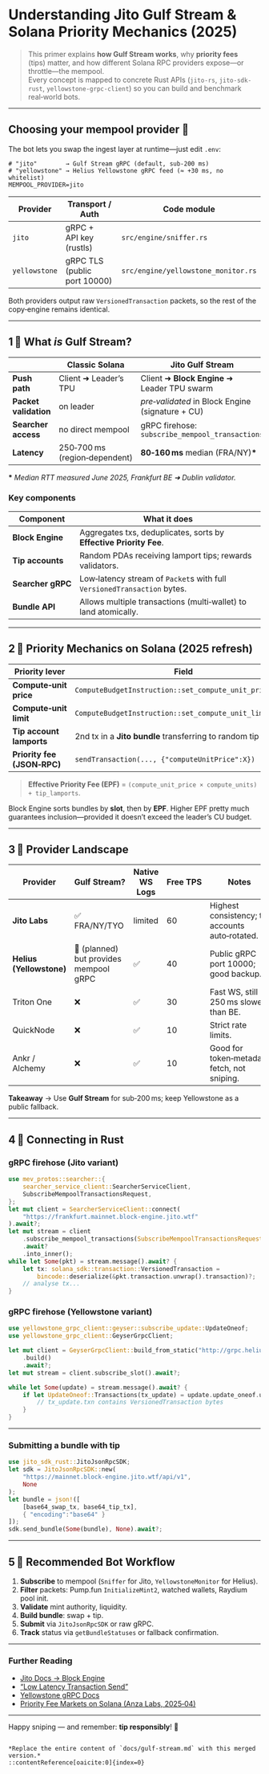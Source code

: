 <!-- generated 2025‑07‑18  -->

# Understanding **Jito Gulf Stream** & Solana Priority Mechanics (2025)

> This primer explains **how Gulf Stream works**, why **priority fees**  
> (tips) matter, and how different Solana RPC providers expose—or
> throttle—the mempool.  
> Every concept is mapped to concrete Rust APIs (`jito-rs`,
> `jito-sdk-rust`, `yellowstone‑grpc-client`) so you can build and
> benchmark real‑world bots.

---

## Choosing your mempool provider 🚀

The bot lets you swap the ingest layer at runtime—just edit `.env`:

```dotenv
# "jito"        → Gulf Stream gRPC (default, sub‑200 ms)
# "yellowstone" → Helius Yellowstone gRPC feed (≈ +30 ms, no whitelist)
MEMPOOL_PROVIDER=jito
````

| Provider      | Transport / Auth             | Code module                         |
| ------------- | ---------------------------- | ----------------------------------- |
| `jito`        | gRPC + API key (rustls)      | `src/engine/sniffer.rs`             |
| `yellowstone` | gRPC TLS (public port 10000) | `src/engine/yellowstone_monitor.rs` |

Both providers output raw `VersionedTransaction` packets, so the rest of
the copy‑engine remains identical.

---

## 1 ⃣ What *is* Gulf Stream?

|                       | Classic Solana                | **Jito Gulf Stream**                             |
| --------------------- | ----------------------------- | ------------------------------------------------ |
| **Push path**         | Client ➜ Leader’s TPU         | Client ➜ **Block Engine** ➜ Leader TPU swarm     |
| **Packet validation** | on leader                     | *pre‑validated* in Block Engine (signature + CU) |
| **Searcher access**   | no direct mempool             | gRPC firehose: `subscribe_mempool_transactions`  |
| **Latency**           | 250‑700 ms (region‑dependent) | **80‑160 ms** median (FRA/NY)**\***              |

**\*** *Median RTT measured June 2025, Frankfurt BE ➜ Dublin validator.*

### Key components

| Component         | What it does                                                            |
| ----------------- | ----------------------------------------------------------------------- |
| **Block Engine**  | Aggregates txs, deduplicates, sorts by **Effective Priority Fee**.      |
| **Tip accounts**  | Random PDAs receiving lamport tips; rewards validators.                 |
| **Searcher gRPC** | Low‑latency stream of `Packet`s with full `VersionedTransaction` bytes. |
| **Bundle API**    | Allows multiple transactions (multi‑wallet) to land atomically.         |

---

## 2 ⃣ Priority Mechanics on Solana (2025 refresh)

| Priority lever              | Field                                                      | How to set in Rust                                                                                        |
| --------------------------- | ---------------------------------------------------------- | --------------------------------------------------------------------------------------------------------- |
| **Compute‑unit price**      | `ComputeBudgetInstruction::set_compute_unit_price(u64)`    | `rust\nlet ix = solana_sdk::compute_budget::ComputeBudgetInstruction::set_compute_unit_price(500_000);\n` |
| **Compute‑unit limit**      | `ComputeBudgetInstruction::set_compute_unit_limit(u32)`    | idem                                                                                                      |
| **Tip account lamports**    | 2nd tx in a **Jito bundle** transferring to random tip PDA | see `core::tx::send_bundle()`                                                                             |
| **Priority fee (JSON‑RPC)** | `sendTransaction(..., {"computeUnitPrice":X})`             | handled by `jito-sdk-rust`                                                                                |

> **Effective Priority Fee (EPF)** = `(compute_unit_price × compute_units) + tip_lamports`.

Block Engine sorts bundles by **slot**, then by **EPF**. Higher EPF
pretty much guarantees inclusion—provided it doesn’t exceed the
leader’s CU budget.

---

## 3 ⃣ Provider Landscape

| Provider                 | Gulf Stream?                           | Native WS Logs | Free TPS | Notes                                           |
| ------------------------ | -------------------------------------- | -------------- | -------- | ----------------------------------------------- |
| **Jito Labs**            | ✅ FRA/NY/TYO                           | limited        | 60       | Highest consistency; tip accounts auto‑rotated. |
| **Helius (Yellowstone)** | 🚧 (planned) but provides mempool gRPC | ✅              | 40       | Public gRPC port 10000; good backup.            |
| Triton One               | ❌                                      | ✅              | 30       | Fast WS, still 250 ms slower than BE.           |
| QuickNode                | ❌                                      | ✅              | 10       | Strict rate limits.                             |
| Ankr / Alchemy           | ❌                                      | ✅              | 10       | Good for token‑metadata fetch, not sniping.     |

**Takeaway** → Use **Gulf Stream** for sub‑200 ms; keep Yellowstone as a
public fallback.

---

## 4 ⃣ Connecting in Rust

### gRPC firehose (Jito variant)

```rust
use mev_protos::searcher::{
    searcher_service_client::SearcherServiceClient,
    SubscribeMempoolTransactionsRequest,
};
let mut client = SearcherServiceClient::connect(
    "https://frankfurt.mainnet.block-engine.jito.wtf"
).await?;
let mut stream = client
    .subscribe_mempool_transactions(SubscribeMempoolTransactionsRequest::default())
    .await?
    .into_inner();
while let Some(pkt) = stream.message().await? {
    let tx: solana_sdk::transaction::VersionedTransaction =
        bincode::deserialize(&pkt.transaction.unwrap().transaction)?;
    // analyse tx...
}
```

### gRPC firehose (Yellowstone variant)

```rust
use yellowstone_grpc_client::geyser::subscribe_update::UpdateOneof;
use yellowstone_grpc_client::GeyserGrpcClient;

let mut client = GeyserGrpcClient::build_from_static("http://grpc.helius.dev:10000")
    .build()
    .await?;
let mut stream = client.subscribe_slot().await?;

while let Some(update) = stream.message().await? {
    if let UpdateOneof::Transactions(tx_update) = update.update_oneof.unwrap() {
        // tx_update.txn contains VersionedTransaction bytes
    }
}
```

---

### Submitting a bundle with tip

```rust
use jito_sdk_rust::JitoJsonRpcSDK;
let sdk = JitoJsonRpcSDK::new(
    "https://mainnet.block-engine.jito.wtf/api/v1",
    None
);
let bundle = json!([
    [base64_swap_tx, base64_tip_tx],
    { "encoding":"base64" }
]);
sdk.send_bundle(Some(bundle), None).await?;
```

---

## 5 ⃣ Recommended Bot Workflow

1. **Subscribe** to mempool (`Sniffer` for Jito, `YellowstoneMonitor` for Helius).
2. **Filter** packets: Pump.fun `InitializeMint2`, watched wallets, Raydium pool init.
3. **Validate** mint authority, liquidity.
4. **Build bundle**: swap + tip.
5. **Submit** via `JitoJsonRpcSDK` or raw gRPC.
6. **Track** status via `getBundleStatuses` or fallback confirmation.

---

### Further Reading

* [Jito Docs → Block Engine](https://docs.jito.wtf/block-engine/)
* [“Low Latency Transaction Send”](https://docs.jito.wtf/lowlatencytxnsend/)
* [Yellowstone gRPC Docs](https://www.helius.dev/docs/data-streaming)
* [Priority Fee Markets on Solana (Anza Labs, 2025‑04)](https://anza.so/blog/priority-fee-markets)

---

Happy sniping — and remember: **tip responsibly**! 🚀

```

*Replace the entire content of `docs/gulf-stream.md` with this merged
version.*
::contentReference[oaicite:0]{index=0}
```
